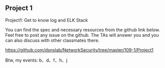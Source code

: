 ## Project 1

Project1: Get to know log and ELK Stack

You can find the spec and necessary resources from the github link below.
Feel free to post any issue on the github.
The TAs will answer you and you can also discuss with other classmates there.

https://github.com/dsnslab/NetworkSecurity/tree/master/109-1/Project1



Btw, my events: b、d、f、h、j